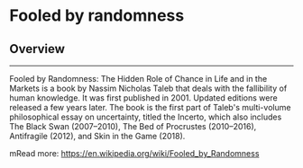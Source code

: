 # Fooled by randomness
## Overview
---


Fooled by Randomness: The Hidden Role of Chance in Life and in the Markets is a book by Nassim Nicholas Taleb that deals with the fallibility of human knowledge. It was first published in 2001. Updated editions were released a few years later. The book is the first part of Taleb's multi-volume philosophical essay on uncertainty, titled the Incerto, which also includes The Black Swan (2007–2010), The Bed of Procrustes (2010–2016), Antifragile (2012), and Skin in the Game (2018).

mRead more: https://en.wikipedia.org/wiki/Fooled_by_Randomness


